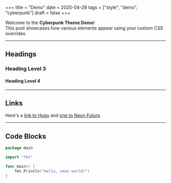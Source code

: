 +++
title = "Demo"
date = 2025-04-28
tags = ["style", "demo", "cyberpunk"]
draft = false
+++

Welcome to the **Cyberpunk Theme Demo**!  
This post showcases how various elements appear using your custom CSS overrides.

---

## Headings

### Heading Level 3
#### Heading Level 4

---

## Links

Here's a [link to Hugo](https://gohugo.io) and [one to Neon Future](https://example.com).

---

## Code Blocks

```go
package main

import "fmt"

func main() {
    fmt.Println("Hello, neon world!")
}
